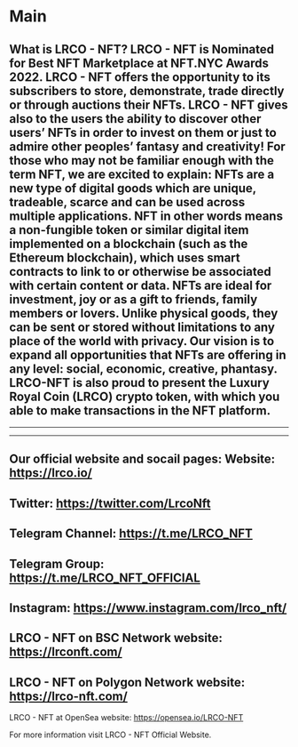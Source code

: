 # Main
What is LRCO - NFT?
LRCO - NFT is Nominated for Best NFT Marketplace at NFT.NYC Awards 2022. 
LRCO - NFT offers the opportunity to its subscribers to store, demonstrate, trade directly or through auctions their NFTs.
LRCO - NFT gives also to the users the ability to discover other users’ NFTs in order to invest on them or just to admire other peoples’ fantasy and creativity!
For those who may not be familiar enough with the term NFT, we are excited to explain: NFTs are a new type of digital goods which are unique, tradeable, scarce and can be used across multiple applications. NFT in other words means a non-fungible token or similar digital item implemented on a blockchain (such as the Ethereum blockchain), which uses smart contracts to link to or otherwise be associated with certain content or data.
NFTs are ideal for investment, joy or as a gift to friends, family members or lovers. Unlike physical goods, they can be sent or stored without limitations to any place of the world with privacy.
Our vision is to expand all opportunities that NFTs are offering in any level: social, economic, creative, phantasy.
LRCO-NFT is also proud to present the Luxury Royal Coin (LRCO) crypto token, with which you able to make transactions in the NFT platform.
------------------------------------
--------------------------
---------------
Our official website and socail pages:
Website: https://lrco.io/
---
Twitter: https://twitter.com/LrcoNft
---
Telegram Channel: https://t.me/LRCO_NFT
---
Telegram Group: https://t.me/LRCO_NFT_OFFICIAL
---
Instagram: https://www.instagram.com/lrco_nft/
---
LRCO - NFT on BSC Network website: https://lrconft.com/
---
LRCO - NFT on Polygon Network website: https://lrco-nft.com/
---
LRCO - NFT at OpenSea website: https://opensea.io/LRCO-NFT

For more information visit LRCO - NFT Official Website.

